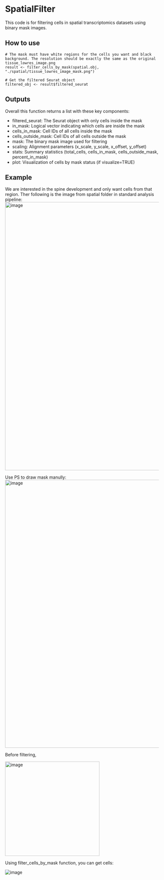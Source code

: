 # SpatialFilter


This code is for filtering cells in spatial transcriptomics datasets using binary mask images. 


## How to use

```
# The mask must have white regions for the cells you want and black background. The resolution should be exactly the same as the original tissue_lowres_image.png
result <- filter_cells_by_mask(spatial.obj, "./spatial/tissue_lowres_image_mask.png")

# Get the filtered Seurat object
filtered_obj <- result$filtered_seurat
```

## Outputs
Overall this function returns a list with these key components:

- filtered_seurat: The Seurat object with only cells inside the mask
- in_mask: Logical vector indicating which cells are inside the mask
- cells_in_mask: Cell IDs of all cells inside the mask
- cells_outside_mask: Cell IDs of all cells outside the mask
- mask: The binary mask image used for filtering
- scaling: Alignment parameters (x_scale, y_scale, x_offset, y_offset)
- stats: Summary statistics (total_cells, cells_in_mask, cells_outside_mask, percent_in_mask)
- plot: Visualization of cells by mask status (if visualize=TRUE)


## Example

We are interested in the spine development and only want cells from that region. Ther following is the image from spatial folder in standard analysis pipeline:
<img width="878" alt="image" src="https://github.com/user-attachments/assets/8dc91ab8-aae4-4063-a9b0-a7ed101d9897" />

Use PS to draw mask manully:
<img width="877" alt="image" src="https://github.com/user-attachments/assets/70e9ff08-d1fe-4e55-9e80-f308c7374ac5" />

Before filtering,

<img width="309" alt="image" src="https://github.com/user-attachments/assets/8d9a4999-e204-4780-b424-bcb04f6a9181" />


Using filter_cells_by_mask function, you can get cells:

![image](https://github.com/user-attachments/assets/6cc74841-010a-4273-97f0-713bfa9faa5c)

